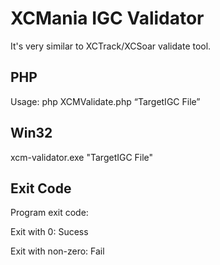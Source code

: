 
# XCMania IGC Validator

It's very similar to XCTrack/XCSoar validate tool.

## PHP
Usage: php XCMValidate.php “TargetIGC File”

## Win32

xcm-validator.exe "TargetIGC File"

## Exit Code

Program exit code:

Exit with 0:  Sucess

Exit with non-zero: Fail
